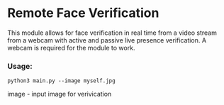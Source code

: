 # Remote Face Verification

This module allows for face verification in real time from a video stream from
a webcam with active and passive live presence verification. A webcam is required for the module to work.


### Usage:

    python3 main.py --image myself.jpg

image - input image for verivication

